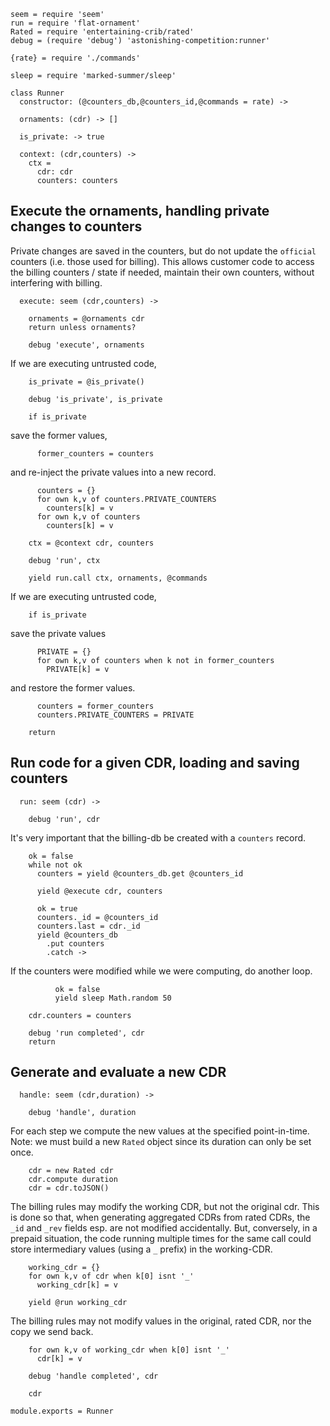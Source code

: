     seem = require 'seem'
    run = require 'flat-ornament'
    Rated = require 'entertaining-crib/rated'
    debug = (require 'debug') 'astonishing-competition:runner'

    {rate} = require './commands'

    sleep = require 'marked-summer/sleep'

    class Runner
      constructor: (@counters_db,@counters_id,@commands = rate) ->

      ornaments: (cdr) -> []

      is_private: -> true

      context: (cdr,counters) ->
        ctx =
          cdr: cdr
          counters: counters

Execute the ornaments, handling private changes to counters
-----------------------------------------------------------

Private changes are saved in the counters, but do not update the `official` counters (i.e. those used for billing).
This allows customer code to access the billing counters / state if needed, maintain their own counters, without interfering with billing.

      execute: seem (cdr,counters) ->

        ornaments = @ornaments cdr
        return unless ornaments?

        debug 'execute', ornaments

If we are executing untrusted code,

        is_private = @is_private()

        debug 'is_private', is_private

        if is_private

save the former values,

          former_counters = counters

and re-inject the private values into a new record.

          counters = {}
          for own k,v of counters.PRIVATE_COUNTERS
            counters[k] = v
          for own k,v of counters
            counters[k] = v

        ctx = @context cdr, counters

        debug 'run', ctx

        yield run.call ctx, ornaments, @commands

If we are executing untrusted code,

        if is_private

save the private values

          PRIVATE = {}
          for own k,v of counters when k not in former_counters
            PRIVATE[k] = v

and restore the former values.

          counters = former_counters
          counters.PRIVATE_COUNTERS = PRIVATE

        return

Run code for a given CDR, loading and saving counters
-----------------------------------------------------

      run: seem (cdr) ->

        debug 'run', cdr

It's very important that the billing-db be created with a `counters` record.

        ok = false
        while not ok
          counters = yield @counters_db.get @counters_id

          yield @execute cdr, counters

          ok = true
          counters._id = @counters_id
          counters.last = cdr._id
          yield @counters_db
            .put counters
            .catch ->

If the counters were modified while we were computing, do another loop.

              ok = false
              yield sleep Math.random 50

        cdr.counters = counters

        debug 'run completed', cdr
        return

Generate and evaluate a new CDR
-------------------------------

      handle: seem (cdr,duration) ->

        debug 'handle', duration

For each step we compute the new values at the specified point-in-time.
Note: we must build a new `Rated` object since its duration can only be set once.

        cdr = new Rated cdr
        cdr.compute duration
        cdr = cdr.toJSON()

The billing rules may modify the working CDR, but not the original cdr.
This is done so that, when generating aggregated CDRs from rated CDRs, the `_id` and `_rev` fields esp. are not modified accidentally.
But, conversely, in a prepaid situation, the code running multiple times for the same call could store intermediary values (using a `_` prefix) in the working-CDR.

        working_cdr = {}
        for own k,v of cdr when k[0] isnt '_'
          working_cdr[k] = v

        yield @run working_cdr

The billing rules may not modify values in the original, rated CDR,
nor the copy we send back.

        for own k,v of working_cdr when k[0] isnt '_'
          cdr[k] = v

        debug 'handle completed', cdr

        cdr

    module.exports = Runner
